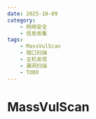 ```yaml
---
date: 2025-10-09
category:
    - 网络安全
    - 信息收集
tags:
    - MassVulScan
    - 端口扫描
    - 主机发现
    - 漏洞扫描
    - TODO
---
```


# MassVulScan